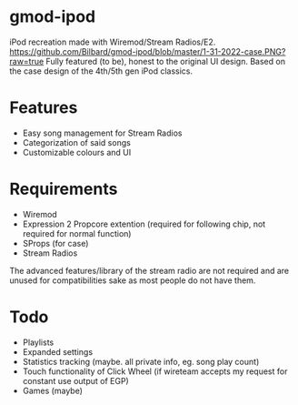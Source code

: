 # gmod-ipod
iPod recreation made with Wiremod/Stream Radios/E2.
https://github.com/Bilbard/gmod-ipod/blob/master/1-31-2022-case.PNG?raw=true
Fully featured (to be), honest to the original UI design. Based on the case design of the 4th/5th gen iPod classics.

# Features
- Easy song management for Stream Radios
- Categorization of said songs
- Customizable colours and UI

# Requirements
- Wiremod
- Expression 2 Propcore extention (required for following chip, not required for normal function)
- SProps (for case)
- Stream Radios

The advanced features/library of the stream radio are not required and are unused for compatibilities sake as most people do not have them.

# Todo
- Playlists
- Expanded settings
- Statistics tracking (maybe. all private info, eg. song play count)
- Touch functionality of Click Wheel (if wireteam accepts my request for constant use output of EGP)
- Games (maybe)
